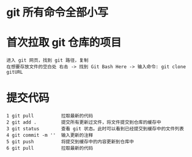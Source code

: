 # git 所有命令全部小写

# 首次拉取 git 仓库的项目
    进入 git 网页，找到 git 路径，复制
    在想要存放文件的空白处 右击 -> 找到 Git Bash Here -> 输入命令: git clone gitURL
# 提交代码
    1 git pull          拉取最新的代码
    2 git add .         提交所有更新过文件，将文件提交到仓库的缓存中
    3 git status        查看 git 状态。此时可以看到已经提交到缓存中的文件列表
    4 git commit -m ''  输入更新的注释
    5 git push          将提交到缓存中的内容更新到仓库中
    6 git pull          拉取最新的代码